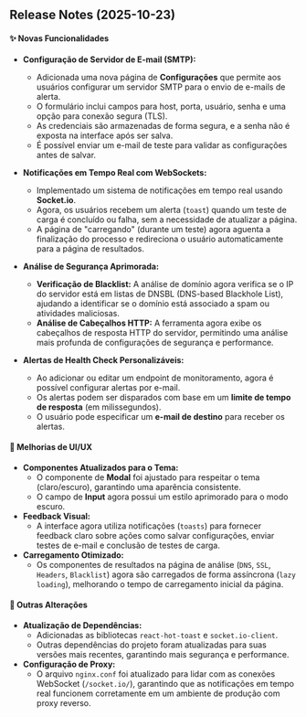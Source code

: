 ## Release Notes (2025-10-23)

#### ✨ Novas Funcionalidades

- **Configuração de Servidor de E-mail (SMTP):**
  - Adicionada uma nova página de **Configurações** que permite aos usuários configurar um servidor SMTP para o envio de e-mails de alerta.
  - O formulário inclui campos para host, porta, usuário, senha e uma opção para conexão segura (TLS).
  - As credenciais são armazenadas de forma segura, e a senha não é exposta na interface após ser salva.
  - É possível enviar um e-mail de teste para validar as configurações antes de salvar.

- **Notificações em Tempo Real com WebSockets:**
  - Implementado um sistema de notificações em tempo real usando **Socket.io**.
  - Agora, os usuários recebem um alerta (`toast`) quando um teste de carga é concluído ou falha, sem a necessidade de atualizar a página.
  - A página de "carregando" (durante um teste) agora aguenta a finalização do processo e redireciona o usuário automaticamente para a página de resultados.

- **Análise de Segurança Aprimorada:**
  - **Verificação de Blacklist:** A análise de domínio agora verifica se o IP do servidor está em listas de DNSBL (DNS-based Blackhole List), ajudando a identificar se o domínio está associado a spam ou atividades maliciosas.
  - **Análise de Cabeçalhos HTTP:** A ferramenta agora exibe os cabeçalhos de resposta HTTP do servidor, permitindo uma análise mais profunda de configurações de segurança e performance.

- **Alertas de Health Check Personalizáveis:**
  - Ao adicionar ou editar um endpoint de monitoramento, agora é possível configurar alertas por e-mail.
  - Os alertas podem ser disparados com base em um **limite de tempo de resposta** (em milissegundos).
  - O usuário pode especificar um **e-mail de destino** para receber os alertas.

#### 🎨 Melhorias de UI/UX

- **Componentes Atualizados para o Tema:**
  - O componente de **Modal** foi ajustado para respeitar o tema (claro/escuro), garantindo uma aparência consistente.
  - O campo de **Input** agora possui um estilo aprimorado para o modo escuro.
- **Feedback Visual:**
  - A interface agora utiliza notificações (`toasts`) para fornecer feedback claro sobre ações como salvar configurações, enviar testes de e-mail e conclusão de testes de carga.
- **Carregamento Otimizado:**
  - Os componentes de resultados na página de análise (`DNS`, `SSL`, `Headers`, `Blacklist`) agora são carregados de forma assíncrona (`lazy loading`), melhorando o tempo de carregamento inicial da página.

#### 🔧 Outras Alterações

- **Atualização de Dependências:**
  - Adicionadas as bibliotecas `react-hot-toast` e `socket.io-client`.
  - Outras dependências do projeto foram atualizadas para suas versões mais recentes, garantindo mais segurança e performance.
- **Configuração de Proxy:**
  - O arquivo `nginx.conf` foi atualizado para lidar com as conexões WebSocket (`/socket.io/`), garantindo que as notificações em tempo real funcionem corretamente em um ambiente de produção com proxy reverso.